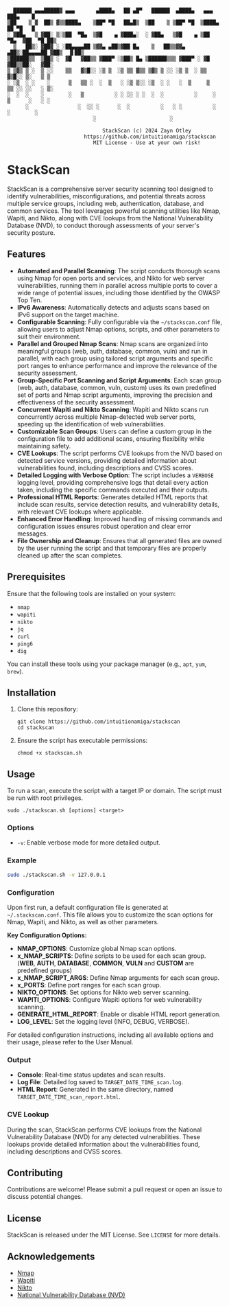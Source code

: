       ██████ ▄▄▄█████▓ ▄▄▄       ▄████▄   ██ ▄█▀   ██████  ▄████▄   ▄▄▄        ███▄    █
    ▒██    ▒ ▓  ██▒ ▓▒▒████▄    ▒██▀ ▀█   ██▄█▒  ▒██    ▒ ▒██▀ ▀█  ▒████▄      ██ ▀█   █
    ░ ▓██▄   ▒ ▓██░ ▒░▒██  ▀█▄  ▒▓█    ▄ ▓███▄░  ░ ▓██▄   ▒▓█    ▄ ▒██  ▀█▄  ▓██  ▀█ ██▒
      ▒   ██▒░ ▓██▓ ░ ░██▄▄▄▄██ ▒▓▓▄ ▄██▒▓██ █▄    ▒   ██▒▒▓▓▄ ▄██▒░██▄▄▄▄██ ▓██▒  ▐▌██▒
    ▒██████▒▒  ▒██▒ ░  ▓█   ▓██▒▒ ▓███▀ ░▒██▒ █▄ ▒██████▒▒▒ ▓███▀ ░ ▓█   ▓██▒▒██░   ▓██░
    ▒ ▒▓▒ ▒ ░  ▒ ░░    ▒▒   ▓▒█░░ ░▒ ▒  ░▒ ▒▒ ▓▒▒ ▒▓▒ ▒ ░░ ░▒ ▒  ░ ▒▒   ▓▒█░░ ▒░   ▒ ▒
    ░ ░▒  ░ ░    ░      ▒   ▒▒ ░  ░  ▒   ░ ░▒ ▒░░ ░▒  ░ ░   ░  ▒     ▒   ▒▒ ░░ ░░   ░ ▒░
    ░  ░  ░    ░        ░   ▒          ░ ░ ░░ ░ ░  ░  ░          ░     ░   ▒      ░   ░ ░
          ░                ░  ░░ ░      ░  ░          ░   ░ ░          ░  ░        ░
                                ░                        ░

                                   StackScan (c) 2024 Zayn Otley
                             https://github.com/intuitionamiga/stackscan
                                MIT License - Use at your own risk!


# StackScan

StackScan is a comprehensive server security scanning tool designed to identify vulnerabilities, misconfigurations, and potential threats across multiple service groups, including web, authentication, database, and common services. The tool leverages powerful scanning utilities like Nmap, Wapiti, and Nikto, along with CVE lookups from the National Vulnerability Database (NVD), to conduct thorough assessments of your server's security posture.

## Features

- **Automated and Parallel Scanning**: The script conducts thorough scans using Nmap for open ports and services, and Nikto for web server vulnerabilities, running them in parallel across multiple ports to cover a wide range of potential issues, including those identified by the OWASP Top Ten.
- **IPv6 Awareness**: Automatically detects and adjusts scans based on IPv6 support on the target machine.
- **Configurable Scanning**: Fully configurable via the `~/stackscan.conf` file, allowing users to adjust Nmap options, scripts, and other parameters to suit their environment.
- **Parallel and Grouped Nmap Scans**: Nmap scans are organized into meaningful groups (web, auth, database, common, vuln) and run in parallel, with each group using tailored script arguments and specific port ranges to enhance performance and improve the relevance of the security assessment.
- **Group-Specific Port Scanning and Script Arguments**: Each scan group (web, auth, database, common, vuln, custom) uses its own predefined set of ports and Nmap script arguments, improving the precision and effectiveness of the security assessment.
- **Concurrent Wapiti and Nikto Scanning**: Wapiti and Nikto scans run concurrently across multiple Nmap-detected web server ports, speeding up the identification of web vulnerabilities.
- **Customizable Scan Groups**: Users can define a custom group in the configuration file to add additional scans, ensuring flexibility while maintaining safety.
- **CVE Lookups**: The script performs CVE lookups from the NVD based on detected service versions, providing detailed information about vulnerabilities found, including descriptions and CVSS scores.
- **Detailed Logging with Verbose Option**: The script includes a `VERBOSE` logging level, providing comprehensive logs that detail every action taken, including the specific commands executed and their outputs.
- **Professional HTML Reports**: Generates detailed HTML reports that include scan results, service detection results, and vulnerability details, with relevant CVE lookups where applicable.
- **Enhanced Error Handling**: Improved handling of missing commands and configuration issues ensures robust operation and clear error messages.
- **File Ownership and Cleanup**: Ensures that all generated files are owned by the user running the script and that temporary files are properly cleaned up after the scan completes.

## Prerequisites

Ensure that the following tools are installed on your system:

- `nmap`
- `wapiti`
- `nikto`
- `jq`
- `curl`
- `ping6`
- `dig`

You can install these tools using your package manager (e.g., `apt`, `yum`, `brew`).

## Installation

1. Clone this repository:

   ```
   git clone https://github.com/intuitionamiga/stackscan
   cd stackscan
   ```

2. Ensure the script has executable permissions:

   ```
   chmod +x stackscan.sh
   ```

## Usage

To run a scan, execute the script with a target IP or domain. The script must be run with root privileges.

```
sudo ./stackscan.sh [options] <target>
```

### Options

- `-v`: Enable verbose mode for more detailed output.

### Example

```sh
sudo ./stackscan.sh -v 127.0.0.1
```

### Configuration

Upon first run, a default configuration file is generated at `~/.stackscan.conf`. This file allows you to customize the scan options for Nmap, Wapiti, and Nikto, as well as other parameters.

**Key Configuration Options:**
- **NMAP_OPTIONS**: Customize global Nmap scan options.
- **x_NMAP_SCRIPTS**: Define scripts to be used for each scan group. (**WEB**, **AUTH**, **DATABASE**, **COMMON**, **VULN** and **CUSTOM** are predefined groups)
- **x_NMAP_SCRIPT_ARGS**: Define Nmap arguments for each scan group.
- **x_PORTS**: Define port ranges for each scan group.
- **NIKTO_OPTIONS**: Set options for Nikto web server scanning.
- **WAPITI_OPTIONS**: Configure Wapiti options for web vulnerability scanning.
- **GENERATE_HTML_REPORT**: Enable or disable HTML report generation.
- **LOG_LEVEL**: Set the logging level (INFO, DEBUG, VERBOSE).

For detailed configuration instructions, including all available options and their usage, please refer to the User Manual.

### Output

- **Console**: Real-time status updates and scan results.
- **Log File**: Detailed log saved to `TARGET_DATE_TIME_scan.log`.
- **HTML Report**: Generated in the same directory, named `TARGET_DATE_TIME_scan_report.html`.

### CVE Lookup

During the scan, StackScan performs CVE lookups from the National Vulnerability Database (NVD) for any detected vulnerabilities. These lookups provide detailed information about the vulnerabilities found, including descriptions and CVSS scores.

## Contributing

Contributions are welcome! Please submit a pull request or open an issue to discuss potential changes.

## License

StackScan is released under the MIT License. See `LICENSE` for more details.

## Acknowledgements

- [Nmap](https://nmap.org/)
- [Wapiti](http://wapiti.sourceforge.io/)
- [Nikto](https://cirt.net/Nikto2)
- [National Vulnerability Database (NVD)](https://nvd.nist.gov/)
